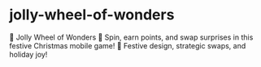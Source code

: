 # jolly-wheel-of-wonders
🎄 Jolly Wheel of Wonders 🎁 Spin, earn points, and swap surprises in this festive Christmas mobile game! 📱 Festive design, strategic swaps, and holiday joy!
